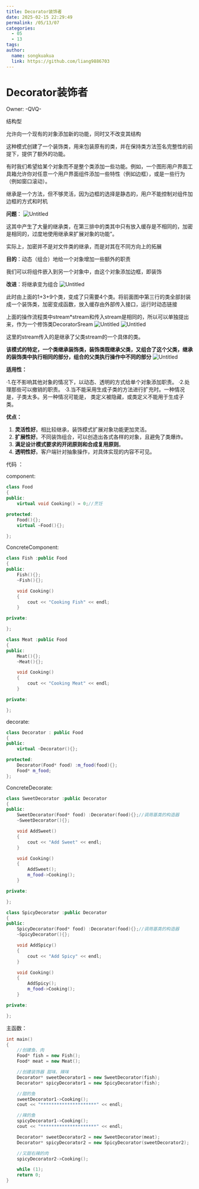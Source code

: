 ```yaml
---
title: Decorator装饰者
date: 2025-02-15 22:29:49
permalink: /05/13/07
categories: 
  - 05
  - 13
tags: 
author:
  name: songkuakua
  link: https://github.com/liang9886703
---
```

# Decorator装饰者

Owner: -QVQ-

结构型

允许向一个现有的对象添加新的功能，同时又不改变其结构

这种模式创建了一个装饰类，用来包装原有的类，并在保持类方法签名完整性的前提下，提供了额外的功能。

有时我们希望给某个对象而不是整个类添加一些功能。例如，一个图形用户界面工具箱允许你对任意一个用户界面组件添加一些特性（例如边框），或是一些行为（例如窗口滚动）。

继承是一个方法，但不够灵活，因为边框的选择是静态的，用户不能控制对组件加边框的方式和时机

**问题**：
![Untitled](./pic18.png)

这其中产生了大量的继承类，在第三排中的类其中只有放入缓存是不相同的，加密是相同的，过度地使用继承来扩展对象的功能”。

实际上，加密并不是对文件类的继承，而是对其在不同方向上的拓展

**目的**：动态（组合）地给一个对象增加一些额外的职责

我们可以将组件嵌入到另一个对象中，由这个对象添加边框，即装饰

**改进**：将继承变为组合
![Untitled](./pic19.png)

此时由上面的1+3+9个类，变成了只需要4个类。将前面图中第三行的类全部封装成一个装饰类，加密变成函数，放入缓存由外部传入接口，运行时动态链接

上面的操作流程类中stream*stream和传入stream是相同的，所以可以单独提出来，作为一个修饰类DecoratorSream
![Untitled](./pic20.png)
![Untitled](./pic21.png)

这里的stream传入的是继承了父类stream的一个具体的类。

**该模式的特定，一个类继承装饰类，装饰类既继承父类，又组合了这个父类，继承的装饰类中执行相同的部分，组合的父类执行操作中不同的部分**
![Untitled](./pic22.png)

**适用性：**

·1.在不影响其他对象的情况下，以动态、透明的方式给单个对象添加职责。
·2.处理那些可以撤销的职责。
·3.当不能采用生成子类的方法进行扩充时。一种情况是，子类太多。另一种情况可能是，
类定义被隐藏，或类定义不能用于生成子类。

**优点：**

1. **灵活性好**。相比较继承，装饰模式扩展对象功能更加灵活。
2. **扩展性好**。不同装饰组合，可以创造出各式各样的对象，且避免了类爆炸。
3. **满足设计模式要求的开闭原则和合成复用原则**。
4. **透明性好**。客户端针对抽象操作，对具体实现的内容不可见。

代码 ：

component:

```cpp
class Food
{
public:
	virtual void Cooking() = 0;//烹饪

protected:
	Food(){};
	virtual ~Food(){};

};
```

ConcreteComponent:

```cpp
class Fish :public Food
{
public:
	Fish(){};
	~Fish(){};

	void Cooking()
	{
		cout << "Cooking Fish" << endl;
	}

private:

};

class Meat :public Food
{
public:
	Meat(){};
	~Meat(){};

	void Cooking()
	{
		cout << "Cooking Meat" << endl;
	}

private:

};
```

decorate:

```cpp
class Decorator : public Food
{
public:
	virtual ~Decorator(){};

protected:
	Decorator(Food* food) :m_food(food){};
	Food* m_food;
};
```

ConcreteDecorate:

```cpp
class SweetDecorator :public Decorator
{
public:
	SweetDecorator(Food* food) :Decorator(food){};//调用基类的构造器
	~SweetDecorator(){};

	void AddSweet()
	{
		cout << "Add Sweet" << endl;
	}

	void Cooking()
	{
		AddSweet();
		m_food->Cooking();
	}

private:

};

class SpicyDecorator :public Decorator
{
public:
	SpicyDecorator(Food* food) :Decorator(food){};//调用基类的构造器
	~SpicyDecorator(){};

	void AddSpicy()
	{
		cout << "Add Spicy" << endl;
	}

	void Cooking()
	{
		AddSpicy();
		m_food->Cooking();
	}

private:

};
```

主函数：

```cpp
int main()
{
	//创建鱼、肉
	Food* fish = new Fish();
	Food* meat = new Meat();

	//创建装饰器 甜味、辣味
	Decorator* sweetDecorator1 = new SweetDecorator(fish);
	Decorator* spicyDecorator1 = new SpicyDecorator(fish);

	//甜的鱼
	sweetDecorator1->Cooking();
	cout << "*********************" << endl;

	//辣的鱼
	spicyDecorator1->Cooking();
	cout << "*********************" << endl;

	Decorator* sweetDecorator2 = new SweetDecorator(meat);
	Decorator* spicyDecorator2 = new SpicyDecorator(sweetDecorator2);

	//又甜右辣的肉
	spicyDecorator2->Cooking();

	while (1);
	return 0;
}
```